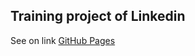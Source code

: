 ## Training project of Linkedin
See on link [GitHub Pages](https://Khoroshavin.github.io/ln_train/)

